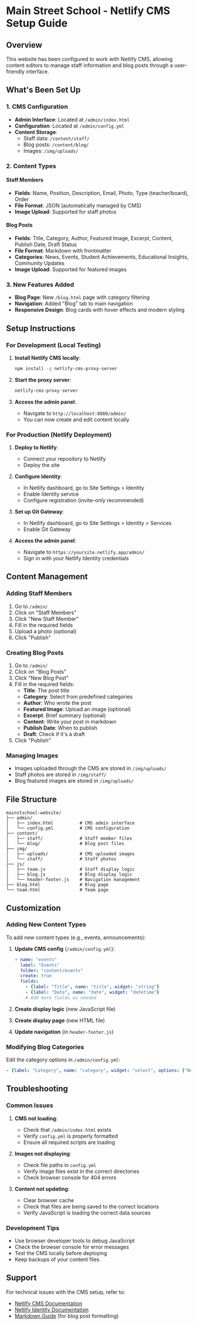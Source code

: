 # Main Street School - Netlify CMS Setup Guide

## Overview

This website has been configured to work with Netlify CMS, allowing content editors to manage staff information and blog posts through a user-friendly interface.

## What's Been Set Up

### 1. CMS Configuration
- **Admin Interface**: Located at `/admin/index.html`
- **Configuration**: Located at `/admin/config.yml`
- **Content Storage**: 
  - Staff data: `/content/staff/`
  - Blog posts: `/content/blog/`
  - Images: `/img/uploads/`

### 2. Content Types

#### Staff Members
- **Fields**: Name, Position, Description, Email, Photo, Type (teacher/board), Order
- **File Format**: JSON (automatically managed by CMS)
- **Image Upload**: Supported for staff photos

#### Blog Posts
- **Fields**: Title, Category, Author, Featured Image, Excerpt, Content, Publish Date, Draft Status
- **File Format**: Markdown with frontmatter
- **Categories**: News, Events, Student Achievements, Educational Insights, Community Updates
- **Image Upload**: Supported for featured images

### 3. New Features Added
- **Blog Page**: New `/blog.html` page with category filtering
- **Navigation**: Added "Blog" tab to main navigation
- **Responsive Design**: Blog cards with hover effects and modern styling

## Setup Instructions

### For Development (Local Testing)

1. **Install Netlify CMS locally**:
   ```bash
   npm install -g netlify-cms-proxy-server
   ```

2. **Start the proxy server**:
   ```bash
   netlify-cms-proxy-server
   ```

3. **Access the admin panel**:
   - Navigate to `http://localhost:8080/admin/`
   - You can now create and edit content locally

### For Production (Netlify Deployment)

1. **Deploy to Netlify**:
   - Connect your repository to Netlify
   - Deploy the site

2. **Configure Identity**:
   - In Netlify dashboard, go to Site Settings > Identity
   - Enable Identity service
   - Configure registration (invite-only recommended)

3. **Set up Git Gateway**:
   - In Netlify dashboard, go to Site Settings > Identity > Services
   - Enable Git Gateway

4. **Access the admin panel**:
   - Navigate to `https://yoursite.netlify.app/admin/`
   - Sign in with your Netlify Identity credentials

## Content Management

### Adding Staff Members
1. Go to `/admin/`
2. Click on "Staff Members"
3. Click "New Staff Member"
4. Fill in the required fields
5. Upload a photo (optional)
6. Click "Publish"

### Creating Blog Posts
1. Go to `/admin/`
2. Click on "Blog Posts"
3. Click "New Blog Post"
4. Fill in the required fields:
   - **Title**: The post title
   - **Category**: Select from predefined categories
   - **Author**: Who wrote the post
   - **Featured Image**: Upload an image (optional)
   - **Excerpt**: Brief summary (optional)
   - **Content**: Write your post in markdown
   - **Publish Date**: When to publish
   - **Draft**: Check if it's a draft
5. Click "Publish"

### Managing Images
- Images uploaded through the CMS are stored in `/img/uploads/`
- Staff photos are stored in `/img/staff/`
- Blog featured images are stored in `/img/uploads/`

## File Structure

```
mainstschool-website/
├── admin/
│   ├── index.html          # CMS admin interface
│   └── config.yml          # CMS configuration
├── content/
│   ├── staff/              # Staff member files
│   └── blog/               # Blog post files
├── img/
│   ├── uploads/            # CMS uploaded images
│   └── staff/              # Staff photos
├── js/
│   ├── team.js             # Staff display logic
│   ├── blog.js             # Blog display logic
│   └── header-footer.js    # Navigation management
├── blog.html               # Blog page
└── team.html               # Team page
```

## Customization

### Adding New Content Types
To add new content types (e.g., events, announcements):

1. **Update CMS config** (`/admin/config.yml`):
   ```yaml
   - name: "events"
     label: "Events"
     folder: "content/events"
     create: true
     fields:
       - {label: "Title", name: "title", widget: "string"}
       - {label: "Date", name: "date", widget: "datetime"}
       # Add more fields as needed
   ```

2. **Create display logic** (new JavaScript file)
3. **Create display page** (new HTML file)
4. **Update navigation** (in `header-footer.js`)

### Modifying Blog Categories
Edit the category options in `/admin/config.yml`:
```yaml
- {label: "Category", name: "category", widget: "select", options: ["News", "Events", "Your New Category"]}
```

## Troubleshooting

### Common Issues

1. **CMS not loading**:
   - Check that `/admin/index.html` exists
   - Verify `config.yml` is properly formatted
   - Ensure all required scripts are loading

2. **Images not displaying**:
   - Check file paths in `config.yml`
   - Verify image files exist in the correct directories
   - Check browser console for 404 errors

3. **Content not updating**:
   - Clear browser cache
   - Check that files are being saved to the correct locations
   - Verify JavaScript is loading the correct data sources

### Development Tips

- Use browser developer tools to debug JavaScript
- Check the browser console for error messages
- Test the CMS locally before deploying
- Keep backups of your content files

## Support

For technical issues with the CMS setup, refer to:
- [Netlify CMS Documentation](https://www.netlifycms.org/docs/)
- [Netlify Identity Documentation](https://docs.netlify.com/visitor-access/identity/)
- [Markdown Guide](https://www.markdownguide.org/) (for blog post formatting)
